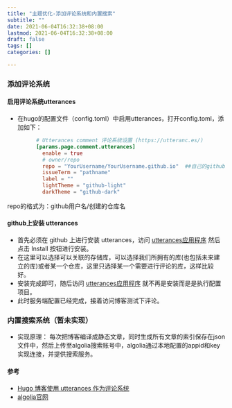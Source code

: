 ```yaml
---
title: "主题优化-添加评论系统和内置搜索"
subtitle: ""
date: 2021-06-04T16:32:38+08:00
lastmod: 2021-06-04T16:32:38+08:00
draft: false
tags: []
categories: []

---
```

###  添加评论系统

####  启用评论系统utterances

- 在hugo的配置文件（config.toml）中启用utterances，打开config.toml，添加如下：

  ```toml
        # Utterances comment 评论系统设置 (https://utteranc.es/)
        [params.page.comment.utterances]
          enable = true
          # owner/repo
          repo = "YourUsername/YourUsername.github.io"	##自己的github仓库地址
          issueTerm = "pathname"
          label = ""
          lightTheme = "github-light"
          darkTheme = "github-dark"
  ```

repo的格式为：github用户名/创建的仓库名

#### github上安装 utterances

- 首先必须在 github 上进行安装 utterances，访问 [utterances应用程序](https://github.com/apps/utterances) 然后点击 Install 按钮进行安装。
- 在这里可以选择可以关联的存储库，可以选择我们所拥有的库(也包括未来建立的库)或者某一个仓库，这里只选择某一个需要进行评论的库，这样比较好。
- 安装完成即可，随后访问 [utterances应用程序](https://github.com/apps/utterances) 就不再是安装而是是执行配置项目。
- 此时服务端配置已经完成，接着访问博客测试下评论。

###  内置搜索系统（暂未实现）
- 实现原理：
每次把博客编译成静态文章，同时生成所有文章的索引保存在json文件中，然后上传至algolia搜索账号中，algolia通过本地配置的appid和key实现连接，并提供搜索服务。

#### 参考
- [Hugo 博客使用 utterances 作为评论系统](https://www.midfang.com/hugo-utterances-comment-system/)
- [algolia官网](https://www.algolia.com/)
